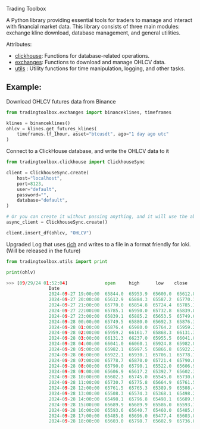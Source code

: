 Trading Toolbox

A Python library providing essential tools for traders to manage and interact with financial market data.
This library consists of three main modules: exchange kline download, database management, and general utilities.

Attributes:

- [clickhouse](reference/tradingtoolbox/clickhouse/__init__/): Functions for database-related operations.
- [exchanges](reference/tradingtoolbox/clickhouse/__init__/): Functions to download and manage OHLCV data.
- [utils](reference/tradingtoolbox/clickhouse/__init__/) : Utility functions for time manipulation, logging, and other tasks.


## Example:

Download OHLCV futures data from Binance

```python
from tradingtoolbox.exchanges import binanceklines, timeframes

klines = binanceklines()
ohlcv = klines.get_futures_klines(
    timeframes.tf_1hour, asset="btcusdt", ago="1 day ago utc"
)
```

Connect to a ClickHouse database, and write the OHLCV data to it

```python
from tradingtoolbox.clickhouse import ClickhouseSync

client = ClickhouseSync.create(
    host="localhost",
    port=8123,
    user="default",
    password="",
    database="default",
)

# Or you can create it without passing anything, and it will use the above defaults
async_client = ClickhouseSync.create()

client.insert_df(ohlcv, "OHLCV")
```

Upgraded Log that uses [rich](https://rich.readthedocs.io/en/stable/introduction.html) and writes to a file in a format friendly for loki. (Will be released in the future)

```python
from tradingtoolbox.utils import print

print(ohlv)

>>> [09/29/24 01:52:04]              open     high      low    close    volume    asset timeframe
                Date
                2024-09-27 19:00:00  65844.0  65953.9  65600.0  65612.8  5857.933  BTCUSDT        1h
                2024-09-27 20:00:00  65612.9  65884.3  65587.2  65770.1  3534.253  BTCUSDT        1h
                2024-09-27 21:00:00  65770.0  65854.8  65724.4  65785.1  2041.993  BTCUSDT        1h
                2024-09-27 22:00:00  65785.1  65950.0  65732.8  65839.0  3656.832  BTCUSDT        1h
                2024-09-27 23:00:00  65839.1  65885.2  65653.5  65749.6  3746.322  BTCUSDT        1h
                2024-09-28 00:00:00  65749.5  65880.0  65692.3  65876.3  2840.027  BTCUSDT        1h
                2024-09-28 01:00:00  65876.4  65980.0  65764.2  65959.2  2401.330  BTCUSDT        1h
                2024-09-28 02:00:00  65959.2  66161.7  65868.3  66131.3  5686.056  BTCUSDT        1h
                2024-09-28 03:00:00  66131.3  66237.0  65955.5  66041.0  4308.866  BTCUSDT        1h
                2024-09-28 04:00:00  66041.0  66060.1  65924.8  65982.0  2575.826  BTCUSDT        1h
                2024-09-28 05:00:00  65982.1  65997.5  65866.8  65922.2  2962.115  BTCUSDT        1h
                2024-09-28 06:00:00  65922.1  65930.1  65706.1  65778.7  4484.971  BTCUSDT        1h
                2024-09-28 07:00:00  65778.7  65870.0  65721.4  65790.0  2598.911  BTCUSDT        1h
                2024-09-28 08:00:00  65790.0  65790.1  65522.0  65606.9  6669.400  BTCUSDT        1h
                2024-09-28 09:00:00  65606.9  65617.2  65392.7  65602.3  7307.201  BTCUSDT        1h
                2024-09-28 10:00:00  65602.3  65745.0  65545.0  65730.6  3458.654  BTCUSDT        1h
                2024-09-28 11:00:00  65730.7  65775.8  65664.9  65761.5  2453.674  BTCUSDT        1h
                2024-09-28 12:00:00  65761.5  65765.3  65389.9  65508.4  7659.598  BTCUSDT        1h
                2024-09-28 13:00:00  65508.3  65574.3  65368.1  65498.2  4304.011  BTCUSDT        1h
                2024-09-28 14:00:00  65498.1  65796.8  65498.1  65689.9  5885.235  BTCUSDT        1h
                2024-09-28 15:00:00  65689.9  65689.9  65586.0  65593.7  2623.209  BTCUSDT        1h
                2024-09-28 16:00:00  65593.6  65640.7  65460.0  65485.9  3219.377  BTCUSDT        1h
                2024-09-28 17:00:00  65485.8  65696.0  65477.4  65603.0  2010.361  BTCUSDT        1h
                2024-09-28 18:00:00  65603.0  65798.7  65602.9  65736.0  1426.067  BTCUSDT        1h
```


